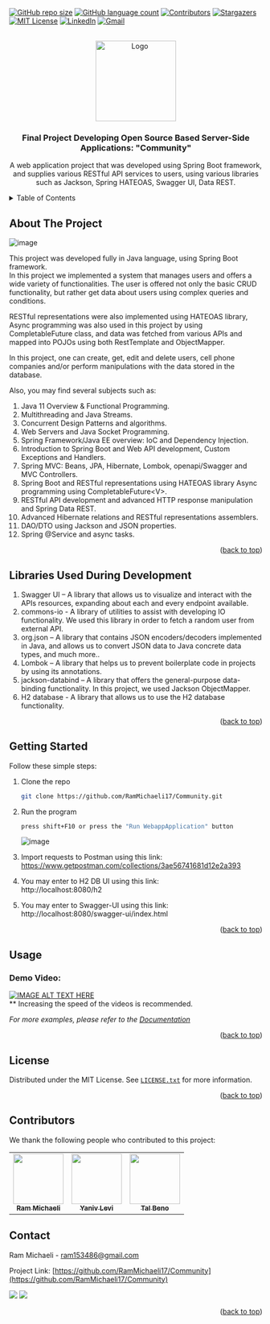 <div id="top"></div>

<!-- PROJECT SHIELDS -->
[![GitHub repo size][reposize-shield]](#)
[![GitHub language count][languagescount-shield]](#)
[![Contributors][contributors-shield]][contributors-url]
[![Stargazers][stars-shield]][stars-url]
[![MIT License][license-shield]][license-url]
[![LinkedIn][linkedin-shield]][linkedin-url]
[![Gmail][gmail-shield]][gmail-url]






<!-- PROJECT LOGO -->
<br />
<div align="center">
  <a href="https://github.com/RamMichaeli17/Community">
    <img src="https://user-images.githubusercontent.com/62435713/180641299-4ac4fa48-1f9d-406a-a23d-0e4acf05b915.png" alt="Logo" width="160" height="160">
  </a>

<h3 align="center">Final Project Developing Open Source Based Server-Side Applications: "Community"</h3>

  <p align="center">
       A web application project that was developed using Spring Boot framework, and supplies various RESTful API services to users, using various libraries such as Jackson, Spring HATEOAS, Swagger UI, Data REST. 
    <br />
</div>



<!-- TABLE OF CONTENTS -->
<details>
  <summary>Table of Contents</summary>
  <ol>
    <li>
      <a href="#about-the-project">About The Project</a>
    </li>
    <li>
      <a href="#libraries-used-during-development">Libraries Used During Development</a>
    </li>
    <li>
      <a href="#getting-started">Getting Started</a>
    </li>
    <li><a href="#usage">Usage</a></li>
    <li><a href="#license">License</a></li>
    <li><a href="#contributors">Contributors</a></li>
    <li><a href="#contact">Contact</a></li>
  </ol>
</details>


<!-- ABOUT THE PROJECT -->
## About The Project

![image](https://user-images.githubusercontent.com/62435713/180650348-9a4fe5b3-909a-4f98-a26d-983e8d4ba55a.png)

This project was developed fully in Java language, using Spring Boot framework. <br>
In this project we implemented a system that manages users and offers a wide variety of functionalities. The user is offered not only the basic CRUD functionality, but rather get data about users using complex queries and conditions.<br>

RESTful representations were also implemented using HATEOAS library,
Async programming was also used in this project by using CompletableFuture class,
and data was fetched from various APIs and mapped into POJOs using both RestTemplate and ObjectMapper.

In this project, one can create, get, edit and delete users, cell phone companies and/or perform manipulations with the data stored in the database.

Also, you may find several subjects such as: <br>
1. Java 11 Overview & Functional Programming. <br>
2. Multithreading and Java Streams. <br>
3. Concurrent Design Patterns and algorithms. <br>
4. Web Servers and Java Socket Programming. <br>
5. Spring Framework/Java EE overview: IoC and Dependency Injection. <br>
6. Introduction to Spring Boot and Web API development, Custom Exceptions and Handlers. <br>
7. Spring MVC: Beans, JPA, Hibernate, Lombok, openapi/Swagger and MVC Controllers. <br>
8. Spring Boot and RESTful representations using HATEOAS library Async programming using CompletableFuture\<V>. <br>
9. RESTful API development and advanced HTTP response manipulation and Spring Data REST. <br>
10. Advanced Hibernate relations and RESTful representations assemblers. <br>
11. DAO/DTO using Jackson and JSON properties. <br>
12. Spring @Service and async tasks. <br>

<p align="right">(<a href="#top">back to top</a>)</p>


## Libraries Used During Development

1. Swagger UI – A library that allows us to visualize and interact with the APIs resources, expanding about each and every endpoint available.
2. commons-io - A library of utilities to assist with developing IO functionality. We used this library in order to fetch a random user from external API.
3. org.json – A library that contains JSON encoders/decoders implemented in Java, and allows us to convert JSON data to Java concrete data types, and much more..
4. Lombok – A library that helps us to prevent boilerplate code in projects by using its annotations.
5. jackson-databind – A library that offers the general-purpose data-binding functionality. In this project, we used Jackson ObjectMapper.
6. H2 database  - A library that allows us to use the H2 database functionality.

<p align="right">(<a href="#top">back to top</a>)</p>

<!-- GETTING STARTED -->
## Getting Started

Follow these simple steps:

1. Clone the repo
   ```sh
   git clone https://github.com/RamMichaeli17/Community.git
   ```
2. Run the program
   ```sh
   press shift+F10 or press the "Run WebappApplication" button
   ```
   ![image](https://user-images.githubusercontent.com/62435713/180663523-ff46d032-416e-48c3-b20e-943338671ea9.png) 
3. Import requests to Postman using this link:<br>
https://www.getpostman.com/collections/3ae56741681d12e2a393

4. You may enter to H2 DB UI using this link:<br>
http://localhost:8080/h2

5. You may enter to Swagger-UI using this link:<br>
http://localhost:8080/swagger-ui/index.html


<p align="right">(<a href="#top">back to top</a>)</p>



<!-- USAGE EXAMPLES -->
## Usage

### Demo Video:
[![IMAGE ALT TEXT HERE](https://img.youtube.com/vi/HOo1qsXnqFU/0.jpg)](https://www.youtube.com/watch?v=HOo1qsXnqFU) <br>
** Increasing the speed of the videos is recommended. <br>



_For more examples, please refer to the [Documentation](https://github.com/RamMichaeli17/Community/raw/readme/Project%20Appendices.zip)_

<p align="right">(<a href="#top">back to top</a>)</p>

<!-- LICENSE -->
## License

Distributed under the MIT License. See [`LICENSE.txt`](https://github.com/RamMichaeli17/Community/blob/main/LICENSE.txt) for more information.

<p align="right">(<a href="#top">back to top</a>)</p>



## Contributors

We thank the following people who contributed to this project:
<table>
  <tr>
    <td align="center">
      <a href="https://github.com/RamMichaeli17">
        <img src="https://avatars.githubusercontent.com/u/62435713?v=4" width="100px;"/><br>
        <sub>
          <b>Ram Michaeli</b>
        </sub>
      </a>
    </td>
    <td align="center">
      <a href="https://github.com/yaniv208">
        <img src="https://avatars.githubusercontent.com/u/64155615?v=4" width="100px;"/><br>
        <sub>
          <b>Yaniv Levi</b>
        </sub>
      </a>
    </td>
        <td align="center">
      <a href="https://github.com/talbeno10">
        <img src="https://avatars.githubusercontent.com/u/62500706?v=4" width="100px;"/><br>
        <sub>
          <b>Tal Beno</b>
        </sub>
      </a>
    </td>
  </tr>
</table>




<!-- CONTACT -->
## Contact

Ram Michaeli - ram153486@gmail.com

Project Link: [https://github.com/RamMichaeli17/Community](https://github.com/RamMichaeli17/Community)

<a href="mailto:ram153486@gmail.com"><img src="https://img.shields.io/twitter/url?label=Gmail%3A%20ram153486%40gmail.com&logo=gmail&style=social&url=https%3A%2F%2Fmailto%3Aram153486%40gmail.com"/></a>
<a href="https://linkedin.com/in/ram-michaeli"><img src="https://img.shields.io/twitter/url?label=ram%20Michaeli&logo=linkedin&style=social&url=https%3A%2F%2Fmailto%3Aram153486%40gmail.com"/></a>
<p align="right">(<a href="#top">back to top</a>)</p>



<!-- MARKDOWN LINKS & IMAGES -->
[reposize-shield]: https://img.shields.io/github/repo-size/RamMichaeli17/Community?style=for-the-badge

[languagescount-shield]: https://img.shields.io/github/languages/count/RamMichaeli17/Community?style=for-the-badge

[contributors-shield]: https://img.shields.io/github/contributors/RamMichaeli17/Community.svg?style=for-the-badge

[contributors-url]: https://github.com/RamMichaeli17/Community/graphs/contributors

[stars-shield]: https://img.shields.io/github/stars/RamMichaeli17/Community.svg?style=for-the-badge

[stars-url]: https://github.com/RamMichaeli17/Community/stargazers

[license-shield]: https://img.shields.io/github/license/RamMichaeli17/Community?style=for-the-badge

[license-url]: https://github.com/RamMichaeli17/Community/blob/master/LICENSE.txt

[linkedin-shield]: https://img.shields.io/badge/linkedin-%230077B5.svg?style=for-the-badge&logo=linkedin&logoColor=white

[linkedin-url]: https://linkedin.com/in/ram-michaeli

[gmail-shield]: https://img.shields.io/badge/ram153486@gmail.com-D14836?style=for-the-badge&logo=gmail&logoColor=white

[gmail-url]: mailto:ram153486@gmail.com

[product-screenshot]: images/screenshot.png
